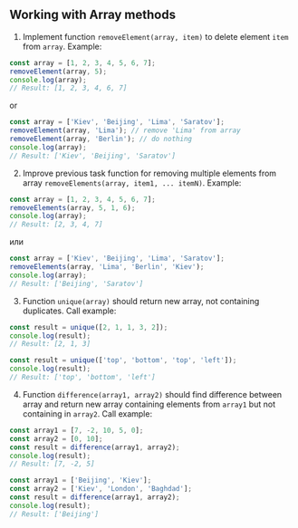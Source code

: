 ## Working with Array methods

1. Implement function `removeElement(array, item)` to delete element `item`
from `array`. Example:

```js
const array = [1, 2, 3, 4, 5, 6, 7];
removeElement(array, 5);
console.log(array);
// Result: [1, 2, 3, 4, 6, 7]
```
or
```js
const array = ['Kiev', 'Beijing', 'Lima', 'Saratov'];
removeElement(array, 'Lima'); // remove 'Lima' from array
removeElement(array, 'Berlin'); // do nothing
console.log(array);
// Result: ['Kiev', 'Beijing', 'Saratov']
```

2. Improve previous task function for removing multiple elements from
array `removeElements(array, item1, ... itemN)`. Example:

```js
const array = [1, 2, 3, 4, 5, 6, 7];
removeElements(array, 5, 1, 6);
console.log(array);
// Result: [2, 3, 4, 7]
```
или
```js
const array = ['Kiev', 'Beijing', 'Lima', 'Saratov'];
removeElements(array, 'Lima', 'Berlin', 'Kiev');
console.log(array);
// Result: ['Beijing', 'Saratov']
```

3. Function `unique(array)` should return new array, not containing
duplicates. Call example:

```js
const result = unique([2, 1, 1, 3, 2]);
console.log(result);
// Result: [2, 1, 3]
```

```js
const result = unique(['top', 'bottom', 'top', 'left']);
console.log(result);
// Result: ['top', 'bottom', 'left']
```

4. Function `difference(array1, array2)` should find difference between
array and return new array containing elements from `array1` but not
containing in `array2`. Call example:

```js
const array1 = [7, -2, 10, 5, 0];
const array2 = [0, 10];
const result = difference(array1, array2);
console.log(result);
// Result: [7, -2, 5]
```

```js
const array1 = ['Beijing', 'Kiev'];
const array2 = ['Kiev', 'London', 'Baghdad'];
const result = difference(array1, array2);
console.log(result);
// Result: ['Beijing']
```
